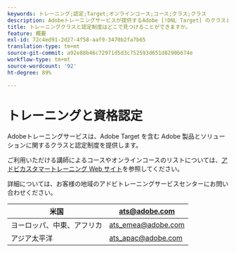 ```yaml
---
keywords: トレーニング;認定;Target;オンラインコース;コース;クラス;クラス
description: Adobeトレーニングサービスが提供するAdobe [!DNL Target] のクラスと資格を見つけます。
title: トレーニングクラスと認定制度はどこで見つけることができますか。
feature: 概要
exl-id: 72c4ed91-2d27-4f58-aaf9-3470b2fa7b65
translation-type: tm+mt
source-git-commit: a92e88b46c72971d5d3c752593d651d8290b674e
workflow-type: tm+mt
source-wordcount: '92'
ht-degree: 89%

---
```


# トレーニングと資格認定

Adobeトレーニングサービスは、Adobe Target を含む Adobe 製品とソリューションに関するクラスと認定制度を提供します。

ご利用いただける講師によるコースやオンラインコースのリストについては、[アドビカスタマートレーニング Web サイト](https://training.adobe.com/training/courses.html#solution=adobeTarget)を参照してください。

詳細については、お客様の地域のアドビトレーニングサービスセンターにお問い合わせください。

| 米国 | [ats@adobe.com](mailto:ats@adobe.com) |
|---|---|
| ヨーロッパ、中東、アフリカ | [ats_emea@adobe.com](mailto:ats_emea@adobe.com) |
| アジア太平洋 | [ats_apac@adobe.com](mailto:ats_apac@adobe.com) |
